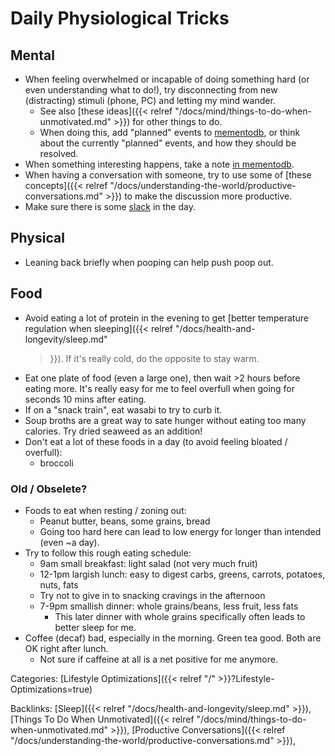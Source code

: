 # Daily Physiological Tricks

## Mental

 - When feeling overwhelmed or incapable of doing something hard (or even
   understanding what to do!), try disconnecting from new (distracting) stimuli
   (phone, PC) and letting my mind wander.
   - See also [these ideas]({{< relref
     "/docs/mind/things-to-do-when-unmotivated.md" >}}) for other things to do.
   - When doing this, add "planned" events to [mementodb](https://github.com/kovasap/autojournal-on-gas?tab=readme-ov-file#manual-tracking), or think about the currently "planned" events, and how they should be resolved.
 - When something interesting happens, take a note [in
   mementodb](https://github.com/kovasap/autojournal-on-gas?tab=readme-ov-file#manual-tracking).
 - When having a conversation with someone, try to use some of [these
   concepts]({{< relref
   "/docs/understanding-the-world/productive-conversations.md" >}}) to make the
   discussion more productive.
 - Make sure there is some [slack](https://www.neelnanda.io/blog/38-slack) in
   the day.
   
## Physical

 - Leaning back briefly when pooping can help push poop out.

## Food

 - Avoid eating a lot of protein in the evening to get [better temperature
   regulation when sleeping]({{< relref "/docs/health-and-longevity/sleep.md"
   >}}).
   If it's really cold, do the opposite to stay warm.
 - Eat one plate of food (even a large one), then wait >2 hours before eating
   more.
   It's really easy for me to feel overfull when going for seconds 10 mins after
   eating.
 - If on a "snack train", eat wasabi to try to curb it.
 - Soup broths are a great way to sate hunger without eating too many calories.
   Try dried seaweed as an addition!
 - Don't eat a lot of these foods in a day (to avoid feeling bloated / overfull):
   - broccoli

### Old / Obselete?

 - Foods to eat when resting / zoning out:
   - Peanut butter, beans, some grains, bread
   - Going too hard here can lead to low energy for longer than intended (even ~a day).
 - Try to follow this rough eating schedule:
   - 9am small breakfast: light salad (not very much fruit)
   - 12-1pm largish lunch: easy to digest carbs, greens, carrots, potatoes, nuts, fats
   - Try not to give in to snacking cravings in the afternoon
   - 7-9pm smallish dinner: whole grains/beans, less fruit, less fats
     - This later dinner with whole grains specifically often leads to better sleep for me.
 - Coffee (decaf) bad, especially in the morning.
   Green tea good.
   Both are OK right after lunch.
   - Not sure if caffeine at all is a net positive for me anymore.


Categories: [Lifestyle Optimizations]({{< relref "/" >}}?Lifestyle-Optimizations=true)

Backlinks: [Sleep]({{< relref "/docs/health-and-longevity/sleep.md" >}}), 
[Things To Do When Unmotivated]({{< relref "/docs/mind/things-to-do-when-unmotivated.md" >}}), 
[Productive Conversations]({{< relref "/docs/understanding-the-world/productive-conversations.md" >}}), 
